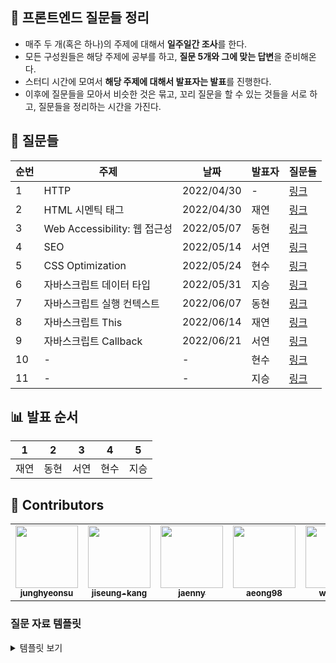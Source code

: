 ## 🥳 프론트엔드 질문들 정리

- 매주 두 개(혹은 하나)의 주제에 대해서 **일주일간 조사**를 한다.
- 모든 구성원들은 해당 주제에 공부를 하고, **질문 5개와 그에 맞는 답변**을 준비해온다.
- 스터디 시간에 모여서 **해당 주제에 대해서 발표자는 발표**를 진행한다.
- 이후에 질문들을 모아서 비슷한 것은 묶고, 꼬리 질문을 할 수 있는 것들을 서로 하고, 질문들을 정리하는 시간을 가진다.

## 🤔 질문들

| 순번 | 주제                         | 날짜       | 발표자 | 질문들                                         |
| ---- | ---------------------------- | ---------- | ------ | ---------------------------------------------- |
| 1    | HTTP                         | 2022/04/30 | -      | [링크](/1.%20HTTP/README.md)                   |
| 2    | HTML 시멘틱 태그             | 2022/04/30 | 재연   | [링크](/2.%20HTML%20Semantic%20Tag//README.md) |
| 3    | Web Accessibility: 웹 접근성 | 2022/05/07 | 동현   | [링크](/3.%20Web%20Accessibility/README.md#)   |
| 4    | SEO                          | 2022/05/14 | 서연   | [링크](/4.%20SEO/README.md#)                   |
| 5    | CSS Optimization | 2022/05/24  | 현수   | [링크](/5.%20CSS%20Optimization/README.md)                                     |
| 6    | 자바스크립트 데이터 타입        | 2022/05/31   | 지승   | [링크](/6.%20%EB%8D%B0%EC%9D%B4%ED%84%B0%20%ED%83%80%EC%9E%85/README.md) |
| 7    | 자바스크립트 실행 컨텍스트        | 2022/06/07   | 동현   | [링크](./7.%20%EC%8B%A4%ED%96%89%20%EC%BB%A8%ED%85%8D%EC%8A%A4%ED%8A%B8/README.md) |
| 8    | 자바스크립트 This | 2022/06/14   |  재연   | [링크](./8.%20This/README.md) |
| 9    |  자바스크립트 Callback |  2022/06/21   |  서연   | [링크](./9.%20Callback%20%ED%95%A8%EC%88%98/README.md) |
| 10    |   -      |  -   |  현수   | [링크](#) |
| 11   |   -      |  -   |  지승   | [링크](#) |

## 📊 발표 순서

| 1    | 2    | 3    | 4    | 5    |
| ---- | ---- | ---- | ---- | ---- |
| 재연 | 동현 | 서연 | 현수 | 지승 |

## 🎉 Contributors

<table>
  <tr>
    <td align="center">
      <a href="https://github.com/junghyeonsu"
        ><img
          src="https://avatars.githubusercontent.com/junghyeonsu"
          width="100px;"
          alt=""
        /><br /><sub><b>junghyeonsu</b></sub></a
      ><br />
      </td>
  <td align="center">
      <a href="https://github.com/jiseung-kang"
        ><img
          src="https://avatars.githubusercontent.com/jiseung-kang"
          width="100px;"
          alt=""
        /><br /><sub><b>jiseung-kang</b></sub></a
      ><br />
    </td>
  <td align="center">
      <a href="https://github.com/jaenny"
        ><img
          src="https://avatars.githubusercontent.com/jaenny"
          width="100px;"
          alt=""
        /><br /><sub><b>jaenny</b></sub></a
      ><br />
    </td>
  <td align="center">
      <a href="https://github.com/aeong98"
        ><img
          src="https://avatars.githubusercontent.com/aeong98"
          width="100px;"
          alt=""
        /><br /><sub><b>aeong98</b></sub></a
      ><br />
    </td>
  <td align="center">
      <a href="https://github.com/ww8007"
        ><img
          src="https://avatars.githubusercontent.com/ww8007"
          width="100px;"
          alt=""
        /><br /><sub><b>ww8007</b></sub></a
      ><br />
    </td>
  </tr>
</table>

### 질문 자료 템플릿

<details>
<summary>템플릿 보기</summary>

<!-- 템플릿 시작 (아래서부터 복사) -->

# 주제

### 🤔 질문 1번 입니다.

<details>
<summary>자세히 보기</summary>
<br>

질문에 대한 답변입니다.

</details>

## 팀원들 정리 내용들

| 이름 | 링크 |
| ---- | ---- |
| 현수 | -    |
| 지승 | -    |
| 서연 | -    |
| 동현 | -    |
| 재연 | -    |

<!-- 꼭 바꿔주어야 합니다. -->

[⬆️ 맨 위로 이동 ⬆️](#주제이름)

<!-- 템플릿 끝 (위에 까지 복사) -->

</details>
